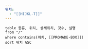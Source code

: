 ```yaml
---
위치:
  - "[[HIJKL-T]]"
---
```


```dataview
table 종류, 위치, 상세위치, 갯수, 설명
from "/"
where contains(위치, [[PROMADE-BOX]])
sort 위치 ASC
```
